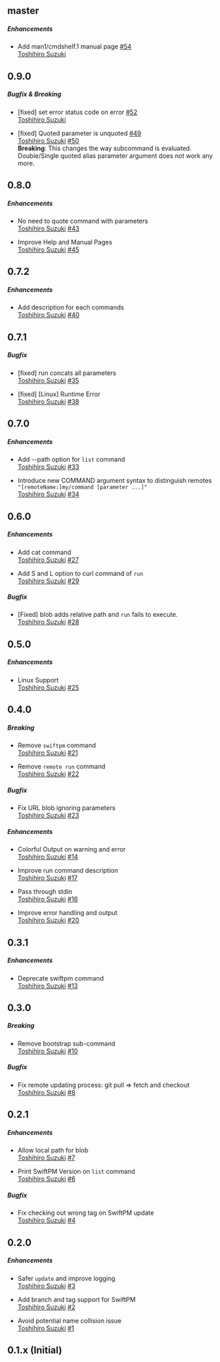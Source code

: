 ## master
##### Enhancements
* Add man1/cmdshelf.1 manual page [#54](https://github.com/toshi0383/cmdshelf/pull/54)  
  [Toshihiro Suzuki](https://github.com/toshi0383)

## 0.9.0
##### Bugfix & Breaking
* [fixed] set error status code on error [#52](https://github.com/toshi0383/cmdshelf/pull/52)  
  [Toshihiro Suzuki](https://github.com/toshi0383)

* [fixed] Quoted parameter is unquoted [#49](https://github.com/toshi0383/cmdshelf/issues/49)  
  [Toshihiro Suzuki](https://github.com/toshi0383)
  [#50](https://github.com/toshi0383/cmdshelf/issues/50)  
  **Breaking**: This changes the way subcommand is evaluated. Double/Single quoted alias parameter argument does not work any more.

## 0.8.0
##### Enhancements
* No need to quote command with parameters  
  [Toshihiro Suzuki](https://github.com/toshi0383)
  [#43](https://github.com/toshi0383/cmdshelf/pull/43)

* Improve Help and Manual Pages  
  [Toshihiro Suzuki](https://github.com/toshi0383)
  [#45](https://github.com/toshi0383/cmdshelf/pull/45)

## 0.7.2
##### Enhancements
* Add description for each commands  
  [Toshihiro Suzuki](https://github.com/toshi0383)
  [#40](https://github.com/toshi0383/cmdshelf/pull/40)

## 0.7.1
##### Bugfix
* [fixed] run concats all parameters  
  [Toshihiro Suzuki](https://github.com/toshi0383)
  [#35](https://github.com/toshi0383/cmdshelf/issues/35)

* [fixed] [Linux] Runtime Error  
  [Toshihiro Suzuki](https://github.com/toshi0383)
  [#38](https://github.com/toshi0383/cmdshelf/issues/38)

## 0.7.0
##### Enhancements
* Add --path option for `list` command  
  [Toshihiro Suzuki](https://github.com/toshi0383)
  [#33](https://github.com/toshi0383/cmdshelf/pull/33)

* Introduce new COMMAND argument syntax to distinguish remotes  
  `"[remoteName:]my/command [parameter ...]"`  
  [Toshihiro Suzuki](https://github.com/toshi0383)
  [#34](https://github.com/toshi0383/cmdshelf/pull/34)

## 0.6.0
##### Enhancements
* Add cat command  
  [Toshihiro Suzuki](https://github.com/toshi0383)
  [#27](https://github.com/toshi0383/cmdshelf/pull/27)

* Add S and L option to curl command of `run`  
  [Toshihiro Suzuki](https://github.com/toshi0383)
  [#29](https://github.com/toshi0383/cmdshelf/pull/29)

##### Bugfix
* [Fixed] blob adds relative path and `run` fails to execute.  
  [Toshihiro Suzuki](https://github.com/toshi0383)
  [#28](https://github.com/toshi0383/cmdshelf/pull/28)

## 0.5.0
##### Enhancements
* Linux Support  
  [Toshihiro Suzuki](https://github.com/toshi0383)
  [#25](https://github.com/toshi0383/cmdshelf/pull/25)

## 0.4.0
##### Breaking
* Remove `swiftpm` command  
  [Toshihiro Suzuki](https://github.com/toshi0383)
  [#21](https://github.com/toshi0383/cmdshelf/pull/21)

* Remove `remote run` command  
  [Toshihiro Suzuki](https://github.com/toshi0383)
  [#22](https://github.com/toshi0383/cmdshelf/pull/22)

##### Bugfix
* Fix URL blob ignoring parameters  
  [Toshihiro Suzuki](https://github.com/toshi0383)
  [#23](https://github.com/toshi0383/cmdshelf/pull/23)

##### Enhancements
* Colorful Output on warning and error  
  [Toshihiro Suzuki](https://github.com/toshi0383)
  [#14](https://github.com/toshi0383/cmdshelf/pull/14)

* Improve run command description  
  [Toshihiro Suzuki](https://github.com/toshi0383)
  [#17](https://github.com/toshi0383/cmdshelf/pull/17)

* Pass through stdin  
  [Toshihiro Suzuki](https://github.com/toshi0383)
  [#16](https://github.com/toshi0383/cmdshelf/pull/16)

* Improve error handling and output  
  [Toshihiro Suzuki](https://github.com/toshi0383)
  [#20](https://github.com/toshi0383/cmdshelf/pull/20)

## 0.3.1

##### Enhancements
* Deprecate swiftpm command  
  [Toshihiro Suzuki](https://github.com/toshi0383)
  [#13](https://github.com/toshi0383/cmdshelf/pull/13)

## 0.3.0
##### Breaking
* Remove bootstrap sub-command  
  [Toshihiro Suzuki](https://github.com/toshi0383)
  [#10](https://github.com/toshi0383/cmdshelf/pull/10)

##### Bugfix
* Fix remote updating process: git pull => fetch and checkout  
  [Toshihiro Suzuki](https://github.com/toshi0383)
  [#8](https://github.com/toshi0383/cmdshelf/pull/8)

## 0.2.1
##### Enhancements

* Allow local path for blob  
  [Toshihiro Suzuki](https://github.com/toshi0383)
  [#7](https://github.com/toshi0383/cmdshelf/pull/7)

* Print SwiftPM Version on `list` command  
  [Toshihiro Suzuki](https://github.com/toshi0383)
  [#6](https://github.com/toshi0383/cmdshelf/pull/6)

##### Bugfix

* Fix checking out wrong tag on SwiftPM update  
  [Toshihiro Suzuki](https://github.com/toshi0383)
  [#4](https://github.com/toshi0383/cmdshelf/pull/4)

## 0.2.0
##### Enhancements

* Safer `update` and improve logging  
  [Toshihiro Suzuki](https://github.com/toshi0383)
  [#3](https://github.com/toshi0383/cmdshelf/pull/3)

* Add branch and tag support for SwiftPM  
  [Toshihiro Suzuki](https://github.com/toshi0383)
  [#2](https://github.com/toshi0383/cmdshelf/pull/2)

* Avoid potential name collision issue  
  [Toshihiro Suzuki](https://github.com/toshi0383)
  [#1](https://github.com/toshi0383/cmdshelf/pull/1)

## 0.1.x (Initial)
